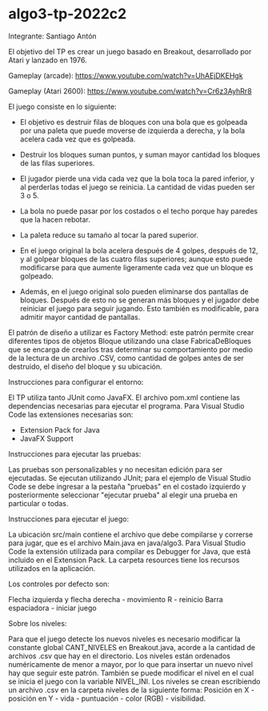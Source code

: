 # algo3-tp-2022c2

Integrante: Santiago Antón

El objetivo del TP es crear un juego basado en Breakout, desarrollado por Atari y lanzado en 1976. 

Gameplay (arcade): https://www.youtube.com/watch?v=UhAEjDKEHgk

Gameplay (Atari 2600): https://www.youtube.com/watch?v=Cr6z3AyhRr8

El juego consiste en lo siguiente:

- El objetivo es destruir filas de bloques con una bola que es golpeada por una paleta que puede
moverse de izquierda a derecha, y la bola acelera cada vez que es golpeada.

- Destruir los bloques suman puntos, y suman mayor cantidad los bloques de las filas superiores.

- El jugador pierde una vida cada vez que la bola toca la pared inferior, y al perderlas todas
el juego se reinicia. La cantidad de vidas pueden ser 3 o 5.

- La bola no puede pasar por los costados o el techo porque hay paredes que la hacen rebotar.

- La paleta reduce su tamaño al tocar la pared superior.

- En el juego original la bola acelera después de 4 golpes, después de 12, y al golpear bloques
de las cuatro filas superiores; aunque esto puede modificarse para que aumente ligeramente cada
vez que un bloque es golpeado.

- Además, en el juego original solo pueden eliminarse dos pantallas de bloques. Después de esto
no se generan más bloques y el jugador debe reiniciar el juego para seguir jugando. Esto también
es modificable, para admitir mayor cantidad de pantallas.

El patrón de diseño a utilizar es Factory Method: este patrón permite crear diferentes tipos de
objetos Bloque utilizando una clase FabricaDeBloques que se encarga de crearlos tras determinar
su comportamiento por medio de la lectura de un archivo .CSV, como cantidad de golpes antes de
ser destruido, el diseño del bloque y su ubicación.

Instrucciones para configurar el entorno:

El TP utiliza tanto JUnit como JavaFX. El archivo pom.xml contiene las dependencias necesarias
para ejecutar el programa. Para Visual Studio Code las extensiones necesarias son:

- Extension Pack for Java
- JavaFX Support

Instrucciones para ejecutar las pruebas:

Las pruebas son personalizables y no necesitan edición para ser ejecutadas. Se ejecutan utilizando JUnit; para el ejemplo de Visual Studio Code se debe ingresar a la pestaña "pruebas" en el costado izquierdo y posteriormente seleccionar "ejecutar prueba" al elegir una prueba en particular o todas.

Instrucciones para ejecutar el juego:

La ubicación src/main contiene el archivo que debe compilarse y correrse para jugar, que es el archivo Main.java en java/algo3. Para Visual Studio Code la extensión utilizada para compilar es Debugger for Java, que está incluido en el Extension Pack. La carpeta resources tiene los recursos utilizados en la aplicación.

Los controles por defecto son:

Flecha izquierda y flecha derecha - movimiento
R - reinicio
Barra espaciadora - iniciar juego

Sobre los niveles:

Para que el juego detecte los nuevos niveles es necesario modificar la constante global CANT_NIVELES en Breakout.java, acorde a la cantidad de archivos .csv que hay en el directorio. Los niveles están ordenados numéricamente de menor a mayor, por lo que para insertar un nuevo nivel hay que seguir este patrón. También se puede modificar el nivel en el cual se inicia el juego con la variable NIVEL_INI. Los niveles se crean escribiendo un archivo .csv en la carpeta niveles de la siguiente forma:
Posición en X - posición en Y - vida - puntuación - color (RGB) - visibilidad.